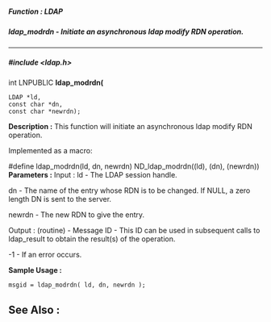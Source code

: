 ##### Function : LDAP
##### ldap_modrdn - Initiate an asynchronous ldap modify RDN operation.
---
##### #include <ldap.h>
int LNPUBLIC **ldap_modrdn(**

	LDAP *ld,
	const char *dn,
	const char *newrdn);
**Description :**
This function will initiate an asynchronous ldap modify RDN operation.

Implemented as a macro:

#define ldap_modrdn(ld, dn, newrdn) ND_ldap_modrdn((ld), (dn), (newrdn))
**Parameters :**
Input :
ld  -  The LDAP session handle.

dn  -  The name of the entry whose RDN is to be changed.  If NULL, a zero length DN is sent to the server.

newrdn  -  The new RDN to give the entry.

Output :
(routine)  -  Message ID - This ID can be used in subsequent calls to ldap_result to obtain the result(s) of the operation.

-1 - If an error occurs.


**Sample Usage :**
```
msgid = ldap_modrdn( ld, dn, newrdn );
```
**See Also :**
[](D:/md_files/.md)
---
